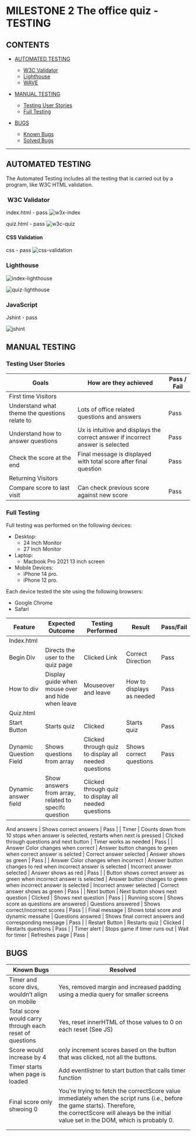 # MILESTONE 2 The office quiz - TESTING



## CONTENTS

* [AUTOMATED TESTING](#automated-testing)
  * [W3C Validator](#w3c-validator)
  * [Lighthouse](#lighthouse)
  * [WAVE](#wave)

* [MANUAL TESTING](#manual-testing)
  * [Testing User Stories](#testing-user-stories)
  * [Full Testing](#full-testing)

* [BUGS](#bugs)
  * [Known Bugs](#known-bugs)
  * [Solved Bugs](#solved-bugs)

---

## AUTOMATED TESTING

The Automated Testing includes all the testing that is carried out by a program, like W3C HTML validation.

###  W3C Validator

index.html - pass
![w3x-index](<readme-images/index .png>)

quiz.html -  pass
![w3c-quiz](readme-images/quiz.png)
#### **CSS Validation**

css - pass
![css-validation](readme-images/css-validation.png)
### Lighthouse

![index-lighthouse](readme-images/index-lighthouse.png)

![quiz-lighthouse](readme-images/quiz-lighthouse.png)
### JavaScript 

Jshint - pass 

![jshint](readme-images/jshint.png)

## MANUAL TESTING

### Testing User Stories

| Goals                                         | How are they achieved                                                           | Pass / Fail |
| --------------------------------------------- | ------------------------------------------------------------------------------- | ----------- |
| First time Visitors                           |                                                                                 |             |
| Understand what theme the questions relate to | Lots of office related questions and answers                                    | Pass        |
| Understand how to answer questions            | Ux is intuitive and displays the correct answer if incorrect answer is selected | Pass        |
| Check the score at the end                    | Final message is displayed with total score after final question                | Pass        |
| Returning Visitors                            |                                                                                 |             |
| Compare score to last visit                   | Can check previous score against new score                                      | Pass        |
### Full Testing

Full testing was performed on the following devices:

* Desktop:
  * 24 Inch Monitor
  * 27 Inch Monitor
* Laptop:
  * Macbook Pro 2021 13 inch screen
* Mobile Devices:
  * iPhone 14 pro.
  * iPhone 12 pro.

Each device tested the site using the following browsers:

* Google Chrome
* Safari


| Feature                                                                | Expected Outcome                                                                 | Testing Performed                                                  | Result                                                | Pass/Fail |
| ---------------------------------------------------------------------- | -------------------------------------------------------------------------------- | ------------------------------------------------------------------ | ----------------------------------------------------- | --------- |
| Index.html                                                             |                                                                                  |                                                                    |                                                       |           |
| Begin Div                                                              | Directs the user to the quiz page                                                | Clicked Link                                                       | Correct Direction                                     | Pass      |
| How to div                                                             | Display guide when mouse over and hide when leave                                | Mouseover and leave                                                | How to displays as needed                             | Pass      |
| Quiz.html                                                              |                                                                                  |                                                                    |                                                       |           |
| Start Button                                                           | Starts quiz                                                                      | Clicked                                                            | Starts quiz                                           | Pass      |
| Dynamic Question Field                                                 | Shows questions from array                                                       | Clicked through quiz to display all needed questions               | Shows correct questions                               | Pass      |
| Dynamic answer field                                                   | Show answers from array, related to specifc question                             | Clicked through quiz to display all needed questions 

And answers | Shows correct answers                                 | Pass      |
| Timer                                                                  | Counts down from 10 stops when answer is selected, restarts when next is pressed | Clicked through questions and next button                          | Timer works as needed                                 | Pass      |
| Answer Color changes when correct                                      | Answer button changes to green when correct answer is selcted                    | Correct answer selected                                            | Answer shows as green                                 | Pass      |
| Answer Color changes when incorrect                                    | Answer button changes to red when incorrect answer is selected                   | Incorrect answer selected                                          | Answer shows as red                                   | Pass      |
| Button shows correct answer as green when incorrect answer is selected | Answer button changes to green when incorrect answer is selected                 | Incorrect answer selected                                          | Correct answer shows as green                         | Pass      |
| Next button                                                            | Next button shows next question                                                  | Clicked                                                            | Shows next question                                   | Pass      |
| Running score                                                          | Shows score as questions are answered                                            | Questions answered                                                 | Shows correct/incorrect scores                        | Pass      |
| Final message                                                          | Shows total score and dynamic messahe                                            | Questions answred                                                  | Shows final correct answers and corresponding message | Pass      |
| Restart Button                                                         | Restarts quiz                                                                    | Clicked                                                            | Restarts questions                                    | Pass      |
| Timer alert                                                            | Stops game if timer runs out                                                     | Wait for timer                                                     | Refreshes page                                        | Pass      |

## BUGS

| Known Bugs                                              | Resolved                                                                                                                                                                                                         |
| ------------------------------------------------------- | ---------------------------------------------------------------------------------------------------------------------------------------------------------------------------------------------------------------- |
| Timer and score divs, wouldn’t align on mobile          | Yes, removed margin and increased padding using a media query for smaller screens                                                                                                                                |
| Total score would carry through each reset of questions | Yes, reset innerHTML of those values to 0 on each reset (See JS)                                                                                                                                                 |
| Score would increase by 4                               | only increment scores based on the button that was clicked, not all the buttons.                                                                                                                                 |
| Timer starts when page is loaded                        | Add eventlistner to start button that calls timer function                                                                                                                                                       |
| Final score only shwoing 0                              | You're trying to fetch the correctScore value immediately when the script runs (i.e., before the game starts). Therefore, the correctScore will always be the initial value set in the DOM, which is probably 0. |
|                                                         |                                                                                                                                                                                                                  |
|                                                         |                                                                                                                                                                                                                  |